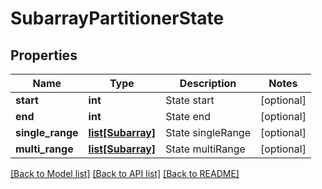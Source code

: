 # SubarrayPartitionerState

## Properties
Name | Type | Description | Notes
------------ | ------------- | ------------- | -------------
**start** | **int** | State start | [optional] 
**end** | **int** | State end | [optional] 
**single_range** | [**list[Subarray]**](Subarray.md) | State singleRange | [optional] 
**multi_range** | [**list[Subarray]**](Subarray.md) | State multiRange | [optional] 

[[Back to Model list]](../README.md#documentation-for-models) [[Back to API list]](../README.md#documentation-for-api-endpoints) [[Back to README]](../README.md)


